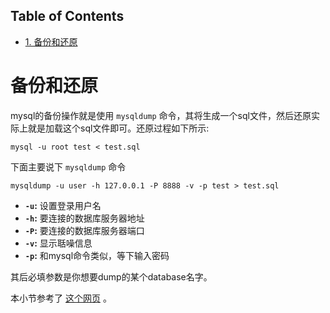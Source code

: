 <nav id="table-of-contents">
<h2>Table of Contents</h2>
<div id="text-table-of-contents">
<ul>
<li><a href="#orgheadline1">1. 备份和还原</a></li>
</ul>
</div>
</nav>


# 备份和还原<a id="orgheadline1"></a>

mysql的备份操作就是使用 `mysqldump` 命令，其将生成一个sql文件，然后还原实际上就是加载这个sql文件即可。还原过程如下所示:

    mysql -u root test < test.sql

下面主要说下 `mysqldump` 命令

    mysqldump -u user -h 127.0.0.1 -P 8888 -v -p test > test.sql

-   **`-u`:** 设置登录用户名
-   **`-h`:** 要连接的数据库服务器地址
-   **`-P`:** 要连接的数据库服务器端口
-   **`-v`:** 显示聒噪信息
-   **`-p`:** 和mysql命令类似，等下输入密码

其后必填参数是你想要dump的某个database名字。

本小节参考了 [这个网页](http://www.thegeekstuff.com/2008/09/backup-and-restore-mysql-database-using-mysqldump/) 。